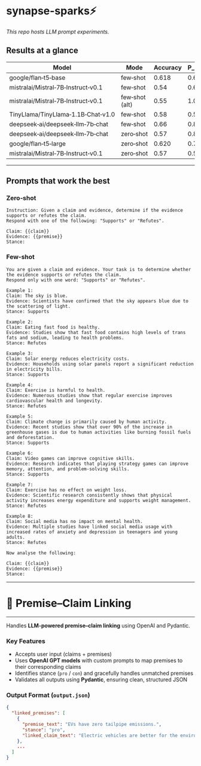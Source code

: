 
# synapse-sparks⚡
*This repo hosts LLM prompt experiments.*

## Results at a glance

| Model                              | Mode           | Accuracy | P\_supports | R\_supports | F1\_supports | P\_refutes | R\_refutes | F1\_refutes |
| ---------------------------------- | -------------- | -------- | ----------- | ----------- | ------------ | ---------- | ---------- | ----------- |
| google/flan‑t5‑base                | few‑shot       | 0.618    | 0.60        | 0.968       | 0.741        | 0.80       | 0.167      | 0.276       |
| mistralai/Mistral‑7B‑Instruct‑v0.1 | few‑shot       | 0.54     | 0.66        | 0.16        | 0.25         | 0.52       | 0.92       | 0.66        |
| mistralai/Mistral‑7B‑Instruct‑v0.1 | few‑shot (alt) | 0.55     | 1.00        | 0.08        | 0.15         | 0.53       | 1.00       | 0.69        |
| TinyLlama/TinyLlama‑1.1B‑Chat‑v1.0 | few‑shot       | 0.58     | 0.578       | 0.531       | 0.553        | 0.582      | 0.627      | 0.604       |
| deepseek‑ai/deepseek‑llm‑7b‑chat   | few‑shot       | 0.66     | 0.89        | 0.34        | 0.50         | 0.61       | 0.96       | 0.74        |
| deepseek‑ai/deepseek‑llm‑7b‑chat   | zero‑shot      | 0.57     | 0.875       | 0.14        | 0.24         | 0.54       | 0.98       | 0.699       |
| google/flan‑t5‑large               | zero‑shot      | 0.620    | 0.70        | 0.42        | 0.525        | 0.586      | 0.82       | 0.683       |
| mistralai/Mistral‑7B‑Instruct‑v0.1 | zero‑shot      | 0.57     | 0.564       | 0.62        | 0.590        | 0.578      | 0.52       | 0.547       |
---

## Prompts that work the best

### Zero‑shot 
```text
Instruction: Given a claim and evidence, determine if the evidence supports or refutes the claim.
Respond with one of the following: "Supports" or "Refutes".

Claim: {{claim}}
Evidence: {{premise}}
Stance:
```

### Few-shot
```text
You are given a claim and evidence. Your task is to determine whether the evidence supports or refutes the claim.
Respond only with one word: "Supports" or "Refutes".

Example 1:
Claim: The sky is blue.
Evidence: Scientists have confirmed that the sky appears blue due to the scattering of light.
Stance: Supports

Example 2:
Claim: Eating fast food is healthy.
Evidence: Studies show that fast food contains high levels of trans fats and sodium, leading to health problems.
Stance: Refutes

Example 3:
Claim: Solar energy reduces electricity costs.
Evidence: Households using solar panels report a significant reduction in electricity bills.
Stance: Supports

Example 4:
Claim: Exercise is harmful to health.
Evidence: Numerous studies show that regular exercise improves cardiovascular health and longevity.
Stance: Refutes

Example 5:
Claim: Climate change is primarily caused by human activity.
Evidence: Recent studies show that over 90% of the increase in greenhouse gases is due to human activities like burning fossil fuels and deforestation.
Stance: Supports

Example 6:
Claim: Video games can improve cognitive skills.
Evidence: Research indicates that playing strategy games can improve memory, attention, and problem-solving skills.
Stance: Supports

Example 7:
Claim: Exercise has no effect on weight loss.
Evidence: Scientific research consistently shows that physical activity increases energy expenditure and supports weight management.
Stance: Refutes

Example 8:
Claim: Social media has no impact on mental health.
Evidence: Multiple studies have linked social media usage with increased rates of anxiety and depression in teenagers and young adults.
Stance: Refutes

Now analyse the following:

Claim: {{claim}}
Evidence: {{premise}}
Stance:
```
---



#

# 🧠 Premise–Claim Linking 

---
Handles **LLM-powered premise–claim linking** using OpenAI and Pydantic.

###  Key Features

- Accepts user input (claims + premises)
- Uses **OpenAI GPT models** with custom prompts to map premises to their corresponding claims
- Identifies stance (`pro` / `con`) and gracefully handles unmatched premises
- Validates all outputs using **Pydantic**, ensuring clean, structured JSON

### Output Format (`output.json`)

```json
{
  "linked_premises": [
    {
      "premise_text": "EVs have zero tailpipe emissions.",
      "stance": "pro",
      "linked_claim_text": "Electric vehicles are better for the environment."
    },
    ...
  ]
}


